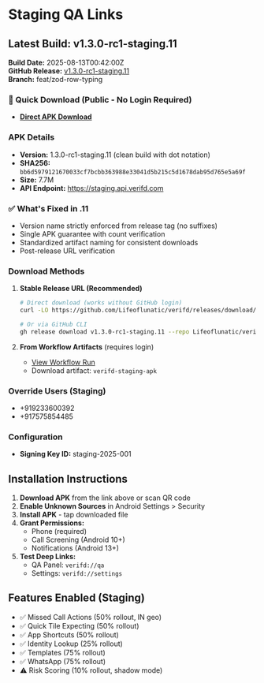 # Staging QA Links

## Latest Build: v1.3.0-rc1-staging.11

**Build Date:** 2025-08-13T00:42:00Z  
**GitHub Release:** [v1.3.0-rc1-staging.11](https://github.com/Lifeoflunatic/verifd/releases/tag/v1.3.0-rc1-staging.11)  
**Branch:** feat/zod-row-typing  

### 📱 Quick Download (Public - No Login Required)
- **[Direct APK Download](https://github.com/Lifeoflunatic/verifd/releases/download/v1.3.0-rc1-staging.11/verifd-staging.apk)**

### APK Details
- **Version:** 1.3.0-rc1-staging.11 (clean build with dot notation)  
- **SHA256:** `bb6d5979121670033cf7bcbb363988e33041d5b215c5d1678dab95d765e5a69f`  
- **Size:** 7.7M  
- **API Endpoint:** https://staging.api.verifd.com  

### ✅ What's Fixed in .11
- Version name strictly enforced from release tag (no suffixes)
- Single APK guarantee with count verification
- Standardized artifact naming for consistent downloads
- Post-release URL verification

### Download Methods

1. **Stable Release URL (Recommended)**
   ```bash
   # Direct download (works without GitHub login)
   curl -LO https://github.com/Lifeoflunatic/verifd/releases/download/v1.3.0-rc1-staging.11/verifd-staging.apk
   
   # Or via GitHub CLI
   gh release download v1.3.0-rc1-staging.11 --repo Lifeoflunatic/verifd
   ```

2. **From Workflow Artifacts** (requires login)
   - [View Workflow Run](https://github.com/Lifeoflunatic/verifd/actions/runs/16924350095)
   - Download artifact: `verifd-staging-apk`

### Override Users (Staging)
- +919233600392
- +917575854485

### Configuration
- **Signing Key ID:** staging-2025-001

## Installation Instructions

1. **Download APK** from the link above or scan QR code
2. **Enable Unknown Sources** in Android Settings > Security
3. **Install APK** - tap downloaded file
4. **Grant Permissions:**
   - Phone (required)
   - Call Screening (Android 10+)
   - Notifications (Android 13+)
5. **Test Deep Links:**
   - QA Panel: `verifd://qa`
   - Settings: `verifd://settings`

## Features Enabled (Staging)
- ✅ Missed Call Actions (50% rollout, IN geo)
- ✅ Quick Tile Expecting (50% rollout)
- ✅ App Shortcuts (50% rollout)
- ✅ Identity Lookup (25% rollout)
- ✅ Templates (75% rollout)
- ✅ WhatsApp (75% rollout)
- ⚠️ Risk Scoring (10% rollout, shadow mode)